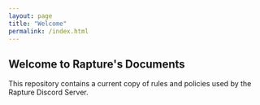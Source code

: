 ```yaml
---
layout: page
title: "Welcome"
permalink: /index.html
---
```


## Welcome to Rapture's Documents

This repository contains a current copy of rules and policies used by the Rapture Discord Server.

